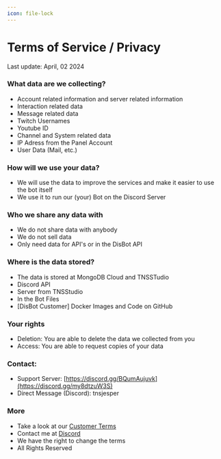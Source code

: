 ```yaml
---
icon: file-lock
---
```


# Terms of Service / Privacy

Last update: April, 02 2024

### What data are we collecting?

* Account related information and server related information
* Interaction related data
* Message related data
* Twitch Usernames
* Youtube ID
* Channel and System related data
* IP Adress from the Panel Account
* User Data (Mail, etc.)&#x20;

### How will we use your data?

* We will use the data to improve the services and make it easier to use the bot itself
* We use it to run our (your) Bot on the Discord Server

### Who we share any data with

* We do not share data with anybody
* We do not sell data
* Only need data for API's or in the DisBot API

### Where is the data stored?

* The data is stored at MongoDB Cloud and TNSSTudio
* Discord API
* Server from TNSStudio
* In the Bot Files
* \[DisBot Customer] Docker Images and Code on GitHub

### Your rights

* Deletion: You are able to delete the data we collected from you
* Access: You are able to request copies of your data

### Contact:

* Support Server: [https://discord.gg/BQumAujuvk](https://discord.gg/my8dtzuW3S)
* Direct Message (Discord): tnsjesper

### More

* Take a look at our [Customer Terms](customer-terms.md)
* Contact me at [Discord](https://discord.com/users/850470027026759690)
* We have the right to change the terms
* All Rights Reserved

